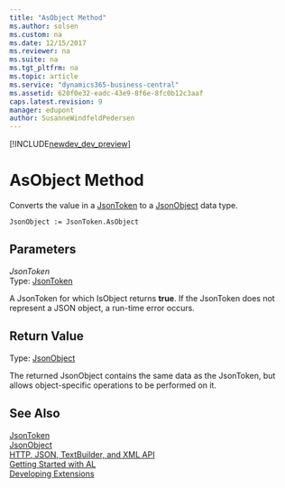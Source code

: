 ```yaml
---
title: "AsObject Method"
ms.author: solsen
ms.custom: na
ms.date: 12/15/2017
ms.reviewer: na
ms.suite: na
ms.tgt_pltfrm: na
ms.topic: article
ms.service: "dynamics365-business-central"
ms.assetid: 620f0e32-eadc-43e9-8f6e-8fc0b12c3aaf
caps.latest.revision: 9
manager: edupont
author: SusanneWindfeldPedersen
---
```


[!INCLUDE[newdev_dev_preview](../includes/newdev_dev_preview.md)]

# AsObject Method

Converts the value in a [JsonToken](jsontoken-class.md) to a [JsonObject](jsonobject-class.md) data type.

```
JsonObject := JsonToken.AsObject
```

## Parameters
*JsonToken*  
Type: [JsonToken](jsontoken-class.md)

A JsonToken for which IsObject returns **true**. If the JsonToken does not represent a JSON object, a run-time error occurs.

## Return Value
Type: [JsonObject](jsonobject-class.md)

The returned JsonObject contains the same data as the JsonToken, but allows object-specific operations to be performed on it.

## See Also
[JsonToken](jsontoken-class.md)  
[JsonObject](jsonobject-class.md)  
[HTTP, JSON, TextBuilder, and XML API](../devenv-restapi-overview.md)  
[Getting Started with AL](../devenv-get-started.md)  
[Developing Extensions](../devenv-dev-overview.md)
